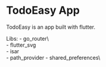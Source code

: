 # TodoEasy App

TodoEasy is an app built with flutter.

Libs:
    - go_router\  
    - flutter_svg\
    - isar\
    - path_provider
    - shared_preferences\ 
